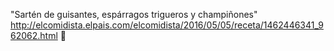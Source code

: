 "Sartén de guisantes, espárragos trigueros y champiñones"	http://elcomidista.elpais.com/elcomidista/2016/05/05/receta/1462446341_962062.html਍